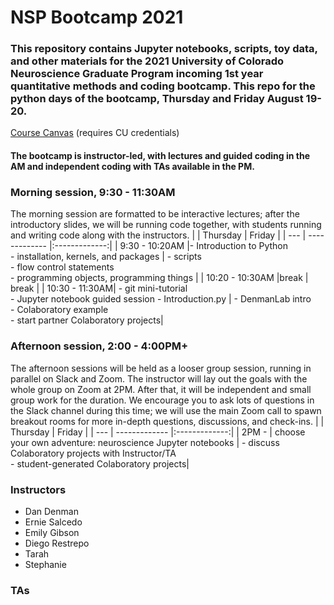 # NSP Bootcamp 2021

### This repository contains Jupyter notebooks, scripts, toy data, and other materials for the 2021 University of Colorado Neuroscience Graduate Program incoming 1st year quantitative methods and coding bootcamp. This repo for the python days of the bootcamp, Thursday and Friday August 19-20. 

[Course Canvas](https://ucdenver.instructure.com/courses/480895) (requires CU credentials)
<br>

#### The bootcamp is instructor-led, with lectures and guided coding in the AM and independent coding with TAs available in the PM. 

### Morning session, 9:30 - 11:30AM
The morning session are  formatted to be interactive lectures; after the introductory slides, we will be running code together, with students running and writing code along with the instructors. 
| | Thursday        | Friday      | 
| --- | ------------- |:-------------:| 
| 9:30 - 10:20AM |- Introduction to Python  <br>- installation, kernels, and packages | - scripts  <br> - flow control statements  <br> - programming objects, programming things | 
| 10:20 - 10:30AM |break     | break     | 
| 10:30 - 11:30AM| - git mini-tutorial <br> - Jupyter notebook guided session - Introduction.py | - DenmanLab intro  <br> - Colaboratory example <br> - start partner Colaboratory projects| 



### Afternoon session, 2:00 - 4:00PM+
The afternoon sessions will be held as a looser group session, running in parallel on Slack and Zoom. The instructor will lay out the goals with the whole group on Zoom at 2PM. After that, it will be independent and small group work for the duration. We encourage you to ask lots of questions in the Slack channel during this time; we will use the main Zoom call to spawn breakout rooms for more in-depth questions, discussions, and check-ins.
| | Thursday        | Friday      | 
| --- | ------------- |:-------------:| 
| 2PM - | choose your own adventure: neuroscience Jupyter notebooks | - discuss Colaboratory projects with Instructor/TA  <br> - student-generated Colaboratory projects| 

### Instructors
- Dan Denman
- Ernie Salcedo
- Emily Gibson
- Diego Restrepo
- Tarah 
- Stephanie

### TAs


